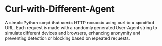 # Curl-with-Different-Agent
A simple Python script that sends HTTP requests using curl to a specified URL. Each request is made with a randomly generated User-Agent string to simulate different devices and browsers, enhancing anonymity and preventing detection or blocking based on repeated requests.
